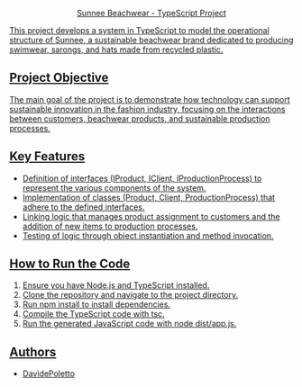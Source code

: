 <p align="center">
  <a href="https://github.com/davidepoletto/TypeScript-project">
    <img src=""

# Sunnee Beachwear - TypeScript Project
This project develops a system in TypeScript to model the operational structure of Sunnee, a sustainable beachwear brand dedicated to producing swimwear, sarongs, and hats made from recycled plastic.

## Project Objective
The main goal of the project is to demonstrate how technology can support sustainable innovation in the fashion industry, focusing on the interactions between customers, beachwear products, and sustainable production processes.

## Key Features

- Definition of interfaces (IProduct, IClient, IProductionProcess) to represent the various components of the system.
- Implementation of classes (Product, Client, ProductionProcess) that adhere to the defined interfaces.
- Linking logic that manages product assignment to customers and the addition of new items to production processes.
- Testing of logic through object instantiation and method invocation.

## How to Run the Code
1. Ensure you have Node.js and TypeScript installed.
2. Clone the repository and navigate to the project directory.
3. Run npm install to install dependencies.
4. Compile the TypeScript code with tsc.
5. Run the generated JavaScript code with node dist/app.js.

## Authors

- [DavidePoletto](https://github.com/DavidePoletto)

